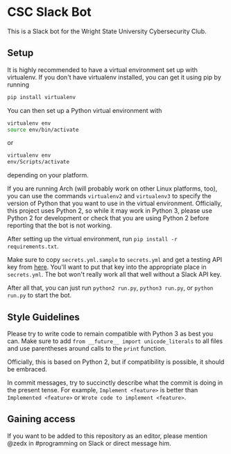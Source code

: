 CSC Slack Bot
=============
This is a Slack bot for the Wright State University Cybersecurity Club.

Setup
-----
It is highly recommended to have a virtual environment set up with virtualenv.
If you don't have virtualenv installed, you can get it using pip by running
```bash
pip install virtualenv
```

You can then set up a Python virtual environment with
```bash
virtualenv env
source env/bin/activate
```
or
```bash
virtualenv env
env/Scripts/activate
```
depending on your platform.

If you are running Arch (will probably work on other Linux platforms, too), you
can use the commands `virtualenv2` and `virtualenv3` to specify the version of
Python that you want to use in the virtual environment. Officially, this project
uses Python 2, so while it may work in Python 3, please use Python 2 for
development or check that you are using Python 2 before reporting that the bot
is not working.

After setting up the virtual environment, run `pip install -r requirements.txt`.

Make sure to copy `secrets.yml.sample` to `secrets.yml` and get a testing API
key from [here](https://api.slack.com/docs/oauth-test-tokens). You'll want to
put that key into the appropriate place in `secrets.yml`. The bot won't really
work all that well without a Slack API key.

After all that, you can just run `python2 run.py`, `python3 run.py`, or
`python run.py` to start the bot.

Style Guidelines
----------------
Please try to write code to remain compatible with Python 3 as best you can.
Make sure to add
`from __future__ import unicode_literals`
to all files and use parentheses around calls to the `print` function.

Officially, this is based on Python 2, but if compatibility is possible, it
should be embraced.

In commit messages, try to succinctly describe what the commit is doing in the
present tense. For example,
`Implement <feature>`
is better than
`Implemented <feature>`
or 
`Wrote code to implement <feature>`.

Gaining access
--------------
If you want to be added to this repository as an editor, please mention @zedx
in #programming on Slack or direct message him.
